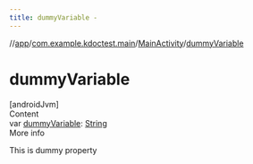 ```yaml
---
title: dummyVariable -
---
```

//[app](../../../index.md)/[com.example.kdoctest.main](../index.md)/[MainActivity](index.md)/[dummyVariable](dummy-variable.md)



# dummyVariable  
[androidJvm]  
Content  
var [dummyVariable](dummy-variable.md): [String](https://kotlinlang.org/api/latest/jvm/stdlib/kotlin/-string/index.html)  
More info  


This is dummy property

  



